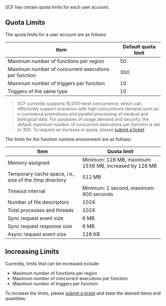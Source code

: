 SCF has certain quota limits for each user account.


## Quota Limits

The quota limits for a user account are as follows:

| Item | Default quota limit |
| --- | --- |
| Maximum number of functions per region | 50 |
| Maximum number of concurrent executions per function | 300 |
| Maximum number of triggers per function | 10 |
| Triggers of the same type | 10 |

>SCF currently supports 10,000-level concurrence, which can effectively support scenarios with high concurrence demand such as e-commerce promotions and parallel processing of medical and biological data.
>For purposes of usage demand and security, the default maximum number of concurrent executions per function is set to 300. To request an increase in quota, please [submit a ticket](https://console.cloud.tencent.com/workorder/category?level1_id=6&level2_id=668&source=0&data_title=%E6%97%A0%E6%9C%8D%E5%8A%A1%E5%99%A8%E4%BA%91%E5%87%BD%E6%95%B0%20SCF&step=1).

The limits for the function runtime environment are as follows:

| Item | Quota limit |
| --- | --- |
| Memory assigned | Minimum: 128 MB, maximum: 1536 MB, increased by 128 MB |
| Temporary cache space, i.e., size of the /tmp directory | 512 MB |
| Timeout interval | Minimum: 1 second, maximum: 900 seconds |
| Number of file descriptors | 1024 |
| Total processes and threads | 1024 |
| Sync request event size | 6 MB |
| Sync request response size | 6 MB |
| Async request event size | 128 KB |

## Increasing Limits

Currently, limits that can be increased include:

* Maximum number of functions per region
* Maximum number of concurrent executions per function
* Maximum number of triggers per function

To increase the limits, please [submit a ticket](https://console.cloud.tencent.com/workorder/category?level1_id=6&level2_id=668&source=0&data_title=%E6%97%A0%E6%9C%8D%E5%8A%A1%E5%99%A8%E4%BA%91%E5%87%BD%E6%95%B0%20SCF&step=1) and state the desired items and quantities.
